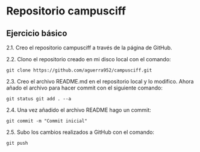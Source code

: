 # Repositorio campusciff
## Ejercicio básico
2.1. Creo el repositorio campusciff a través de la página de GitHub.

2.2. Clono el repositorio creado en mi disco local con el comando:

`git clone https://github.com/aguerra952/campusciff.git`

2.3. Creo el archivo README.md en el repositorio local y lo modifico. Ahora añado el archivo para hacer commit con el siguiente comando:

`git status
git add . --a`

2.4. Una vez añadido el archivo README hago un commit:

`git commit -m "Commit inicial"`

2.5. Subo los cambios realizados a GitHub con el comando:

`git push`

